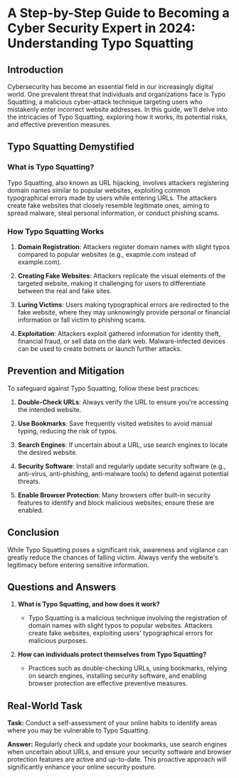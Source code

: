 # A Step-by-Step Guide to Becoming a Cyber Security Expert in 2024: Understanding Typo Squatting

## Introduction

Cybersecurity has become an essential field in our increasingly digital world. One prevalent threat that individuals and organizations face is Typo Squatting, a malicious cyber-attack technique targeting users who mistakenly enter incorrect website addresses. In this guide, we'll delve into the intricacies of Typo Squatting, exploring how it works, its potential risks, and effective prevention measures.

## Typo Squatting Demystified

### What is Typo Squatting?

Typo Squatting, also known as URL hijacking, involves attackers registering domain names similar to popular websites, exploiting common typographical errors made by users while entering URLs. The attackers create fake websites that closely resemble legitimate ones, aiming to spread malware, steal personal information, or conduct phishing scams.

### How Typo Squatting Works

1. **Domain Registration**: Attackers register domain names with slight typos compared to popular websites (e.g., exapmle.com instead of example.com).

2. **Creating Fake Websites**: Attackers replicate the visual elements of the targeted website, making it challenging for users to differentiate between the real and fake sites.

3. **Luring Victims**: Users making typographical errors are redirected to the fake website, where they may unknowingly provide personal or financial information or fall victim to phishing scams.

4. **Exploitation**: Attackers exploit gathered information for identity theft, financial fraud, or sell data on the dark web. Malware-infected devices can be used to create botnets or launch further attacks.

## Prevention and Mitigation

To safeguard against Typo Squatting, follow these best practices:

1. **Double-Check URLs**: Always verify the URL to ensure you're accessing the intended website.

2. **Use Bookmarks**: Save frequently visited websites to avoid manual typing, reducing the risk of typos.

3. **Search Engines**: If uncertain about a URL, use search engines to locate the desired website.

4. **Security Software**: Install and regularly update security software (e.g., anti-virus, anti-phishing, anti-malware tools) to defend against potential threats.

5. **Enable Browser Protection**: Many browsers offer built-in security features to identify and block malicious websites; ensure these are enabled.

## Conclusion

While Typo Squatting poses a significant risk, awareness and vigilance can greatly reduce the chances of falling victim. Always verify the website's legitimacy before entering sensitive information.

## Questions and Answers

1. **What is Typo Squatting, and how does it work?**
   - Typo Squatting is a malicious technique involving the registration of domain names with slight typos to popular websites. Attackers create fake websites, exploiting users' typographical errors for malicious purposes.

2. **How can individuals protect themselves from Typo Squatting?**
   - Practices such as double-checking URLs, using bookmarks, relying on search engines, installing security software, and enabling browser protection are effective preventive measures.

## Real-World Task

**Task:** Conduct a self-assessment of your online habits to identify areas where you may be vulnerable to Typo Squatting.

**Answer:** Regularly check and update your bookmarks, use search engines when uncertain about URLs, and ensure your security software and browser protection features are active and up-to-date. This proactive approach will significantly enhance your online security posture.
